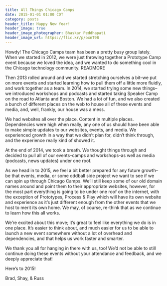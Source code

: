 ```yaml
---
title: All Things Chicago Camps
date: 2015-01-01 01:00 CDT
category: posts
header_title: Happy New Year!
header_image: true
header_image_photographer: Bhaskar Peddhapati
header_image_url: https://flic.kr/p/oxnT9B
---
```


Howdy! The Chicago Camps team has been a pretty busy group lately. When we started in 2012, we were just throwing together a Prototype Camp event because we loved the idea, and we wanted to do something cool in the Chicago technology community. READMORE

Then 2013 rolled around and we started stretching ourselves a bit&#8211;we put on more events and started learning how to pull them off a little more fluidly, and work together as a team. In 2014, we started trying some new things&#8211;we introduced workshops and podcasts and started taking Speaker Camp on the road to Atlanta and Boston. We had a lot of fun, and we also created a bunch of different places on the web to house all of these events and media, and, well, frankly, our house was a mess.

We had websites all over the place. Content in multiple places. Dependencies were high when really, any one of us should have been able to make simple updates to our websites, events, and media. We experienced growth in a way that we didn&#8217;t plan for, didn&#8217;t think through, and the experience really kind of showed it. 

At the end of 2014, we took a breath. We thought things through and decided to pull all of our events&#8211;camps and workshops&#8211;as well as media (podcasts, news updates) under one roof.

As we head in to 2015, we feel a bit better prepared for any future growth&#8211;be that events, media, or some oddball side project we want to see if we can spin up through Chicago Camps. We&#8217;ll still keep some of our old domain names around and point them to their appropriate websites, however, for the most part everything is going to be under one roof on the internet, with the exception of Prototypes, Process &amp; Play which will have its own website and experience as it&#8217;s just different enough from the other events that we host to merit its own home. We may, of course, re-think that as we continue to learn how this all works.

We&#8217;re excited about this move; it&#8217;s great to feel like everything we do is in one place. It&#8217;s easier to think about, and much easier for us to be able to launch a new event somewhere without a lot of overhead and dependencies, and that helps us work faster and smarter.

We thank you all for hanging in there with us, too! We&#8217;d not be able to still continue doing these events without your attendance and feedback, and we deeply appreciate that!

Here&#8217;s to 2015!

Brad, Shay, &amp; Russ

